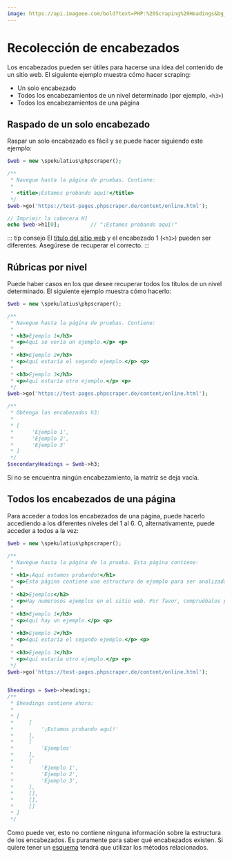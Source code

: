 ```yaml
---
image: https://api.imageee.com/bold?text=PHP:%20Scraping%20Headings&bg_image=https://images.unsplash.com/photo-1542762933-ab3502717ce7
---
```


# Recolección de encabezados

Los encabezados pueden ser útiles para hacerse una idea del contenido de un sitio web. El siguiente ejemplo muestra cómo hacer scraping:

 - Un solo encabezado
 - Todos los encabezamientos de un nivel determinado (por ejemplo, `<h3>`)
 - Todos los encabezamientos de una página


## Raspado de un solo encabezado

Raspar un solo encabezado es fácil y se puede hacer siguiendo este ejemplo:

```PHP
$web = new \spekulatius\phpscraper();

/**
 * Navegue hasta la página de pruebas. Contiene:
 *
 * <title>¡Estamos probando aquí!</title>
 */
$web->go('https://test-pages.phpscraper.de/content/online.html');

// Imprimir la cabecera H1
echo $web->h1[0];          // "¡Estamos probando aquí!"
```

::: tip consejo
El [título del sitio web](/ejemplos/scrape-website-title) y el encabezado 1 (`<h1>`) pueden ser diferentes. Asegúrese de recuperar el correcto.
:::


## Rúbricas por nivel

Puede haber casos en los que desee recuperar todos los títulos de un nivel determinado. El siguiente ejemplo muestra cómo hacerlo:

```php
$web = new \spekulatius\phpscraper();

/**
 * Navegue hasta la página de pruebas. Contiene:
 *
 * <h3>Ejemplo 1</h3>
 * <p>Aquí se vería un ejemplo.</p> <p>
 *
 * <h3>Ejemplo 2</h3>
 * <p>Aquí estaría el segundo ejemplo.</p> <p>
 *
 * <h3>Ejemplo 3</h3>
 * <p>Aquí estaría otro ejemplo.</p> <p>
 */
$web->go('https://test-pages.phpscraper.de/content/online.html');

/**
 * Obtenga los encabezados h3:
 *
 * [
 *      'Ejemplo 1',
 *      'Ejemplo 2',
 *      'Ejemplo 3'
 * ]
 */
$secondaryHeadings = $web->h3;
```

Si no se encuentra ningún encabezamiento, la matriz se deja vacía.


## Todos los encabezados de una página

Para acceder a todos los encabezados de una página, puede hacerlo accediendo a los diferentes niveles del 1 al 6. O, alternativamente, puede acceder a todos a la vez:


```php
$web = new \spekulatius\phpscraper();

/**
 * Navegue hasta la página de la prueba. Esta página contiene:
 *
 * <h1>¡Aquí estamos probando!</h1>
 * <p>Esta página contiene una estructura de ejemplo para ser analizada. Viene con una serie de encabezados y párrafos anidados como ejemplo de scrape.</p>
 *
 * <h2>Ejemplos</h2>
 * <p>Hay numerosos ejemplos en el sitio web. Por favor, compruébalos para obtener más contexto sobre cómo funciona el scraping.</p> <p>
 *
 * <h3>Ejemplo 1</h3>
 * <p>Aquí hay un ejemplo.</p> <p>
 *
 * <h3>Ejemplo 2</h3>
 * <p>Aquí estaría el segundo ejemplo.</p> <p>
 *
 * <h3>Ejemplo 3</h3>
 * <p>Aquí estaría otro ejemplo.</p> <p>
 */
$web->go('https://test-pages.phpscraper.de/content/online.html');


$headings = $web->headings;
/**
 * $headings contiene ahora:
 *
 * [
 *     [
 *         '¡Estamos probando aquí!'
 *     ],
 *     [
 *         'Ejemplos'
 *     ],
 *     [
 *         'Ejemplo 1',
 *         'Ejemplo 2',
 *         'Ejemplo 3',
 *     ],
 *     [],
 *     [],
 *     []
 * ]
 */
```

Como puede ver, esto no contiene ninguna información sobre la estructura de los encabezados. Es puramente para saber qué encabezados existen. Si quiere tener un [esquema](/ejemplos/esquema) tendrá que utilizar los métodos relacionados.

